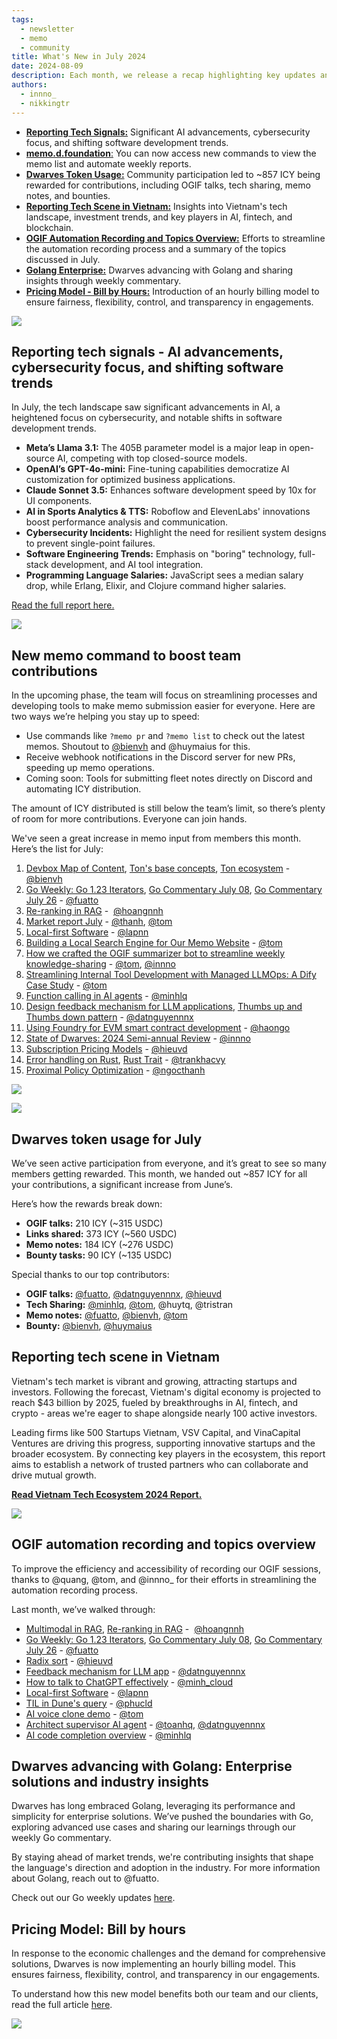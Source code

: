 ```yaml
---
tags:
  - newsletter
  - memo
  - community
title: What's New in July 2024
date: 2024-08-09
description: Each month, we release a recap highlighting key updates and progress within our team and community. July covers AI advancements, community contributions, insights from Vietnam's tech scene, new memo commands, OGIF automation, and the introduction of our hourly billing model
authors:
  - innno_
  - nikkingtr
---
```


- [**Reporting Tech Signals:**](#reporting-tech-signals---ai-advancements-cybersecurity-focus-and-shifting-software-trends) Significant AI advancements, cybersecurity focus, and shifting software development trends.
- [**memo.d.foundation**:](#new-memo-command-to-boost-team-contributions) You can now access new commands to view the memo list and automate weekly reports.
- [**Dwarves Token Usage:**](#dwarves-token-usage-for-july) Community participation led to ~857 ICY being rewarded for contributions, including OGIF talks, tech sharing, memo notes, and bounties.
- [**Reporting Tech Scene in Vietnam:**](#reporting-tech-scene-in-vietnam) Insights into Vietnam's tech landscape, investment trends, and key players in AI, fintech, and blockchain.
- [**OGIF Automation Recording and Topics Overview:**](#ogif-automation-recording-and-topics-overview) Efforts to streamline the automation recording process and a summary of the topics discussed in July.
- [**Golang Enterprise:**](#dwarves-advancing-with-golang-enterprise-solutions-and-industry-insights) Dwarves advancing with Golang and sharing insights through weekly commentary.
- [**Pricing Model - Bill by Hours:**](#pricing-model-bill-by-hours) Introduction of an hourly billing model to ensure fairness, flexibility, control, and transparency in engagements.

![](assets/2024-whats-new-july-thumbnail.webp)

## Reporting tech signals - AI advancements, cybersecurity focus, and shifting software trends
In July, the tech landscape saw significant advancements in AI, a heightened focus on cybersecurity, and notable shifts in software development trends.

- **Meta’s Llama 3.1:** The 405B parameter model is a major leap in open-source AI, competing with top closed-source models.
- **OpenAI’s GPT-4o-mini:** Fine-tuning capabilities democratize AI customization for optimized business applications.
- **Claude Sonnet 3.5:** Enhances software development speed by 10x for UI components.
- **AI in Sports Analytics & TTS:** Roboflow and ElevenLabs' innovations boost performance analysis and communication.
- **Cybersecurity Incidents:** Highlight the need for resilient system designs to prevent single-point failures.
- **Software Engineering Trends:** Emphasis on "boring" technology, full-stack development, and AI tool integration.
- **Programming Language Salaries:** JavaScript sees a median salary drop, while Erlang, Elixir, and Clojure command higher salaries.

[Read the full report here.](https://memo.d.foundation/playground/01_literature/market-report-july-2024/)

![](assets/2024-whats-new-july-tech-report.webp)

## New memo command to boost team contributions
In the upcoming phase, the team will focus on streamlining processes and developing tools to make memo submission easier for everyone. Here are two ways we’re helping you stay up to speed:

- Use commands like `?memo pr` and `?memo list` to check out the latest memos. Shoutout to [@bienvh](https://github.com/baenv) and @huymaius for this.
- Receive webhook notifications in the Discord server for new PRs, speeding up memo operations.
- Coming soon: Tools for submitting fleet notes directly on Discord and automating ICY distribution.

The amount of ICY distributed is still below the team’s limit, so there’s plenty of room for more contributions. Everyone can join hands.

We've seen a great increase in memo input from members this month. Here’s the list for July:

1. [Devbox Map of Content](https://memo.d.foundation/playground/-devbox/), [Ton's base concepts](https://memo.d.foundation/playground/01_literature/ton_core_concept/), [Ton ecosystem](https://memo.d.foundation/playground/01_literature/ton_blockchain_of_blockchains/)  - [@bienvh](https://github.com/baenv)
2. [Go Weekly: Go 1.23 Iterators](https://memo.d.foundation/playground/00_fleeting/go-weekly-511/), [Go Commentary July 08](https://memo.d.foundation/playground/00_fleeting/go-commentary-jul-12/), [Go Commentary July 26](https://memo.d.foundation/playground/00_fleeting/go-commentary-jul-26/) - [@fuatto](https://github.com/fuatto)
3. [Re-ranking in RAG](https://memo.d.foundation/playground/01_literature/engineering/ai/re-ranking-in-rag/) -  [@hoangnnh](https://memo.d.foundation/contributor/hoangnnh)
4. [Market report July](https://memo.d.foundation/playground/01_literature/market-report-july-2024/) - [@thanh](https://github.com/zlatanpham), [@tom](https://github.com/monotykamary)
5. [Local-first Software](https://memo.d.foundation/playground/01_literature/local-first-software/) - [@lapnn](https://github.com/ngolapnguyen)
6. [Building a Local Search Engine for Our Memo Website](https://memo.d.foundation/playground/01_literature/creating-a-fully-local-search-engine-on-memo/) - [@tom](https://memo.d.foundation/contributor/tom)
7. [How we crafted the OGIF summarizer bot to streamline weekly knowledge-sharing](https://memo.d.foundation/playground/01_literature/how-we-crafted-the-ogif-summarizer-bot-to-streamline-weekly-knowledge-sharing/) - [@tom](https://memo.d.foundation/contributor/tom), [@innno](https://github.com/innnotruong) 
8. [Streamlining Internal Tool Development with Managed LLMOps: A Dify Case Study](https://memo.d.foundation/playground/01_literature/building-llm-powered-tools-with-dify/) - [@tom](https://memo.d.foundation/contributor/tom)
9. [Function calling in AI agents](https://memo.d.foundation/playground/00_fleeting/function-calling/) - [@minhlq](https://github.com/minhluuquang)
10. [Design feedback mechanism for LLM applications](https://memo.d.foundation/playground/01_literature/feedback-mechanism/), [Thumbs up and Thumbs down pattern](https://memo.d.foundation/playground/01_literature/thumbs-up-and-thumbs-down-pattern/) - [@datnguyennnx](https://github.com/datnguyennnx)
11. [Using Foundry for EVM smart contract development](https://memo.d.foundation/playground/01_literature/using-foundry-for-evm-smart-contract-developement/) - [@haongo](https://github.com/haongo138)
12. [State of Dwarves: 2024 Semi-annual Review](https://memo.d.foundation/updates/changelog/2024-state-of-dwarves-semi-annual-review/) - [@innno](https://github.com/innnotruong) 
13. [Subscription Pricing Models](https://memo.d.foundation/playground/00_fleeting/subscription-pricing-models/) - [@hieuvd](https://memo.d.foundation/contributor/hieuvd)
14. [Error handling on Rust](https://memo.d.foundation/playground/01_literature/error-handling-in-rust/), [Rust Trait](https://memo.d.foundation/playground/00_fleeting/rust-trait/) - [@trankhacvy](https://github.com/trankhacvy)
15. [Proximal Policy Optimization](https://memo.d.foundation/playground/00_fleeting/proximal-policy-optimization/) - [@ngocthanh](https://github.com/thanhpn)

![](assets/2024-whats-new-july-memo-update.webp)

![](assets/2024-whats-new-july-memo-command.webp)

## Dwarves token usage for July
We’ve seen active participation from everyone, and it’s great to see so many members getting rewarded. This month, we handed out ~857 ICY for all your contributions, a significant increase from June’s.

Here’s how the rewards break down:

- **OGIF talks:** 210 ICY (~315 USDC)
- **Links shared:** 373 ICY (~560 USDC)
- **Memo notes:** 184 ICY (~276 USDC)
- **Bounty tasks:** 90 ICY (~135 USDC)

Special thanks to our top contributors:

- **OGIF talks:** [@fuatto](https://github.com/fuatto), [@datnguyennnx](https://github.com/datnguyennnx), [@hieuvd](https://memo.d.foundation/contributor/hieuvd)
- **Tech Sharing:** [@minhlq](https://github.com/minhluuquang), [@tom](https://github.com/monotykamary), @huytq, @tristran
- **Memo notes:** [@fuatto](https://github.com/fuatto), [@bienvh](https://github.com/baenv), [@tom](https://github.com/monotykamary)
- **Bounty:** [@bienvh](https://github.com/baenv), [@huymaius](https://memo.d.foundation/contributor/huymaius)

## Reporting tech scene in Vietnam
Vietnam's tech market is vibrant and growing, attracting startups and investors. Following the forecast, Vietnam's digital economy is projected to reach $43 billion by 2025, fueled by breakthroughs in AI, fintech, and crypto - areas we're eager to shape alongside nearly 100 active investors. 

Leading firms like 500 Startups Vietnam, VSV Capital, and VinaCapital Ventures are driving this progress, supporting innovative startups and the broader ecosystem. By connecting key players in the ecosystem, this report aims to establish a network of trusted partners who can collaborate and drive mutual growth.

[**Read Vietnam Tech Ecosystem 2024 Report.**](https://memo.d.foundation/playground/01_literature/vietnam-tech-ecosystem-report/)

![](assets/2024-whats-new-july-vietnam-market.webp)

## OGIF automation recording and topics overview
To improve the efficiency and accessibility of recording our OGIF sessions, thanks to @quang, @tom, and @innno_ for their efforts in streamlining the automation recording process.

Last month, we’ve walked through:

- [Multimodal in RAG](https://memo.d.foundation/playground/01_literature/engineering/ai/multimodal-in-rag/), [Re-ranking in RAG](https://memo.d.foundation/playground/01_literature/engineering/ai/re-ranking-in-rag/) -  [@hoangnnh](https://memo.d.foundation/contributor/hoangnnh)
- [Go Weekly: Go 1.23 Iterators](https://memo.d.foundation/playground/00_fleeting/go-weekly-511/), [Go Commentary July 08](https://memo.d.foundation/playground/00_fleeting/go-commentary-jul-12/), [Go Commentary July 26](https://memo.d.foundation/playground/00_fleeting/go-commentary-jul-26/)  - [@fuatto](https://github.com/fuatto)
- [Radix sort](https://memo.d.foundation/playground/01_literature/radix-sort/) - [@hieuvd](https://memo.d.foundation/contributor/hieuvd)
- [Feedback mechanism for LLM app](https://memo.d.foundation/playground/01_literature/feedback-mechanism/) - [@datnguyennnx](https://github.com/datnguyennnx)
- [How to talk to ChatGPT effectively](https://memo.d.foundation/playground/00_fleeting/how-to-talk-to-chatgpt-effectively/) - [@minh_cloud](https://memo.d.foundation/contributor/minh_cloud)
- [Local-first Software](https://memo.d.foundation/playground/01_literature/local-first-software/) - [@lapnn](https://github.com/ngolapnguyen)
- [TIL in Dune's query](https://memo.d.foundation/updates/ogif/16-ogif-office-hours-0726/) - [@phucld](https://github.com/phucledien)
- [AI voice clone demo](https://memo.d.foundation/updates/ogif/16-ogif-office-hours-0726/) -  [@tom](https://github.com/monotykamary)
- [Architect supervisor AI agent](https://memo.d.foundation/updates/ogif/16-ogif-office-hours-0726/) -  [@toanhq](https://github.com/toanbku), [@datnguyennnx](https://github.com/datnguyennnx)
- [AI code completion overview](https://memo.d.foundation/updates/ogif/16-ogif-office-hours-0726/) -  [@minhlq](https://github.com/minhluuquang)

## Dwarves advancing with Golang: Enterprise solutions and industry insights
Dwarves has long embraced Golang, leveraging its performance and simplicity for enterprise solutions. We’ve pushed the boundaries with Go, exploring advanced use cases and sharing our learnings through our weekly Go commentary. 

By staying ahead of market trends, we're contributing insights that shape the language's direction and adoption in the industry. For more information about Golang, reach out to @fuatto. 

Check out our Go weekly updates [here](https://memo.d.foundation/tags/go-weekly/).

## Pricing Model: Bill by hours
In response to the economic challenges and the demand for comprehensive solutions, Dwarves is now implementing an hourly billing model. This ensures fairness, flexibility, control, and transparency in our engagements. 

To understand how this new model benefits both our team and our clients, read the full article [here](https://memo.d.foundation/playbook/business/pricing-model-bill-by-hours/).

![](assets/2024-whats-new-july-bill-by-hour.webp)